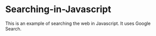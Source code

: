 # Searching-in-Javascript
This is an example of searching the web in Javascript. It uses Google Search. 
